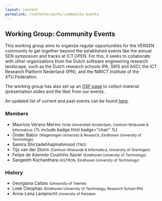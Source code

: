 ```yaml
---
layout: content
permalink: /contents/works/community-events
---
```


## Working Group: Community Events

This working group aims to organize regular opportunities for the VERSEN community to get together beyond the established events like the annual SEN symposium and tracks at ICT.OPEN. For this, it seeks to collaborate with other organizations from the Dutch software engineering research landscape, such as the Dutch research schools IPA, SIKS and ASCI, the ICT Research Platform Nederland (IPN), and the NIRICT Institute of the 4TU.Federation.

The working group has also set up an [OSF page](https://osf.io/mg29a/) to collect material (presentation slides and the like) from our events.

An updated list of current and past events can be found [here](/contents/events).

### Members

* Mauricio Verano Merino <span style="font-size: smaller;">(Vrije Universiteit Amsterdam, Centrum Wiskunde & Informatica)</span> {% include badge.html badge="chair" %}
* Önder Babur <span style="font-size: smaller;">(Wageningen University & Research, Eindhoven University of Technology)</span>
* Samira Shirzadehhajimahmood <span style="font-size: smaller;">(TNO)</span>
* Tijs van der Storm <span style="font-size: smaller;">(Centrum Wiskunde & Informatica, University of Groningen)</span>
* Felipe de Azeredo Coutinho Xavier <span style="font-size: smaller;">(Eindhoven University of Technology)</span>
* Sangeeth Kochanthara <span style="font-size: smaller;">(ASTRON, Eindhoven University of Technology)</span>

### History

* Georgiana Caltais <span style="font-size: smaller;">(University of Twente)</span>
* Loek Cleophas <span style="font-size: smaller;">(Eindhoven University of Technology, Research School IPA)</span>
* Anna-Lena Lamprecht <span style="font-size: smaller;">University of Potsdam</span>
